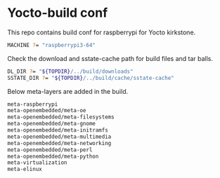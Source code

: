 # Yocto-build conf

This repo contains build conf for raspberrypi for Yocto kirkstone.

```bash
MACHINE ?= "raspberrypi3-64"
```
Check the download and sstate-cache path for build files and tar balls.

```bash
DL_DIR ?= "${TOPDIR}/../build/downloads"
SSTATE_DIR ?= "${TOPDIR}/../build/cache/sstate-cache"
```
Below meta-layers are added in the build.
```bash
meta-raspberrypi
meta-openembedded/meta-oe
meta-openembedded/meta-filesystems
meta-openembedded/meta-gnome
meta-openembedded/meta-initramfs
meta-openembedded/meta-multimedia
meta-openembedded/meta-networking
meta-openembedded/meta-perl
meta-openembedded/meta-python
meta-virtualization
meta-elinux
```
